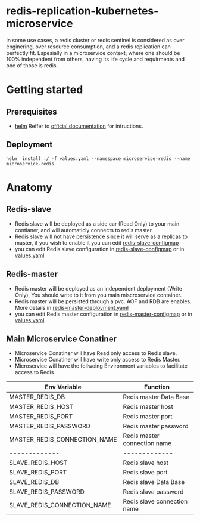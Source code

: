 # redis-replication-kubernetes-microservice
In some use cases, a redis cluster or redis sentinel is considered as over enginering, over resource consumption, 
and a redis replication can perfectly fit.
Espesially in a microservice context, where one should be 100% independent from others, having its life cycle 
and requirments and one of those is redis. 

# Getting started
## Prerequisites
* [helm](https://helm.sh/) Reffer to [official documentation](https://helm.sh/docs/intro/install/) for intructions.

## Deployment
```shell
helm  install ./ -f values.yaml --namespace microservice-redis --name microservice-redis
```
# Anatomy

## Redis-slave 
* Redis slave will be deployed as a side car (Read Only) to your main contianer, and will automaticly connects to redis master.
* Redis slave will not have persistence since it will serve as a replicas to master, if you wish to enable it you can edit [redis-slave-configmap]()
* you can edit Redis slave configuration in [redis-slave-configmap]() or in [values.yaml]()

## Redis-master
* Redis master will be deployed as an independent deployment (Write Only), You should write to it from you main miscroservice container.
* Redis master will be persisted through a pvc. AOF and RDB are enables. More details in [redis-master-deployment.yaml]()
* you can edit Redis master configuration in [redis-master-configmap]() or in [values.yaml]()


## Main Microservice Conatiner
* Microservice Conatiner will have Read only access to Redis slave.
* Microservice Conatiner will have write only access to Redis Master.
* Microservice will have the follwoing Environment variables to facilitate access to Redis

| Env Variable   | Function |
| ------------- | ------------- |
| MASTER_REDIS_DB  | Redis master Data Base  |
| MASTER_REDIS_HOST  | Redis master host  |
| MASTER_REDIS_PORT  | Redis master port  |
| MASTER_REDIS_PASSWORD  | Redis master password  |
| MASTER_REDIS_CONNECTION_NAME  | Redis master connection name  |
| ------------- | ------------- |
| SLAVE_REDIS_HOST  | Redis slave host |
| SLAVE_REDIS_PORT  | Redis slave port  |
| SLAVE_REDIS_DB  | Redis slave Data Base  |
| SLAVE_REDIS_PASSWORD  | Redis slave password  |
| SLAVE_REDIS_CONNECTION_NAME  | Redis slave connection name  |


